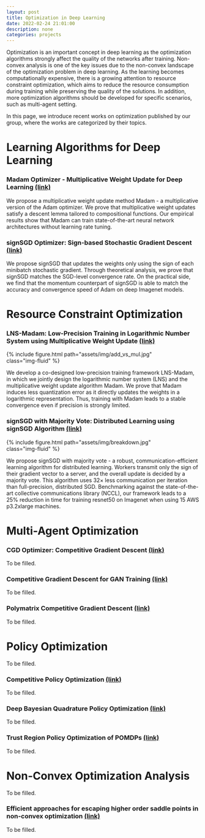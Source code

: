 ```yaml
---
layout: post
title: Optimization in Deep Learning
date: 2022-02-24 21:01:00
description: none
categories: projects
---
```


Optimization is an important concept in deep learning as the optimization algorithms strongly affect the quality of the networks after training. Non-convex analysis is one of the key issues due to the non-convex landscape of the optimization problem in deep learning. As the learning becomes computationally expensive, there is a growing attention to resource constraint optimization, which aims to reduce the resource consumption during training while preserving the quality of the solutions. In addition, more optimization algorithms should be developed for specific scenarios, such as multi-agent setting. 

In this page, we introduce recent works on optimization published by our group, where the works are categorized by their topics. 


# Learning Algorithms for Deep Learning

### Madam Optimizer - Multiplicative Weight Update for Deep Learning [(link)](https://arxiv.org/abs/2006.14560)

We propose a multiplicative weight update method Madam - a multiplicative version of the Adam optimizer. We prove that multiplicative weight updates satisfy a descent lemma tailored to compositional functions. Our empirical results show that Madam can train state-of-the-art neural network architectures without learning rate tuning.

### signSGD Optimizer: Sign-based Stochastic Gradient Descent [(link)](https://arxiv.org/abs/1802.04434)

We propose signSGD that updates the weights only using the sign of each minibatch stochastic gradient. Through theoretical analysis, we prove that signSGD matches the SGD-level convergence rate. On the practical side, we find that the momentum counterpart of signSGD is able to match the accuracy and convergence speed of Adam on deep Imagenet models.

# Resource Constraint Optimization

### LNS-Madam: Low-Precision Training in Logarithmic Number System using Multiplicative Weight Update [(link)](https://arxiv.org/abs/2106.13914)

<div class="col-sm mt-3 mt-md-0 mx-auto" style="max-width: 400px;">
    {% include figure.html path="assets/img/add_vs_mul.jpg" class="img-fluid" %}
</div>

We develop a co-designed low-precision training framework LNS-Madam, in which we jointly design the logarithmic number system (LNS) and the multiplicative weight update algorithm Madam. We prove that Madam induces less quantization error as it directly updates the weights in a logarithmic representation. Thus, training with Madam leads to a stable convergence even if precision is strongly limited. 

### signSGD with Majority Vote: Distributed Learning using signSGD Algorithm [(link)](https://arxiv.org/abs/1810.05291)

<div class="col-sm mt-3 mt-md-0 mx-auto" style="max-width: 450px;">
    {% include figure.html path="assets/img/breakdown.jpg" class="img-fluid" %}
</div>

We propose signSGD with majority vote - a robust, communication-efficient learning algorithm for distributed learning. Workers transmit only the sign of their gradient vector to a server, and the overall update is decided by a majority vote. This algorithm uses 32× less communication per iteration than full-precision, distributed SGD. Benchmarking against the state-of-the-art collective communications library (NCCL), our framework leads to a 25% reduction in time for training resnet50 on Imagenet when using 15 AWS p3.2xlarge machines.

# Multi-Agent Optimization

### CGD Optimizer: Competitive Gradient Descent [(link)](https://arxiv.org/abs/1905.12103)

To be filled.

### Competitive Gradient Descent for GAN Training [(link)](https://arxiv.org/abs/1910.05852)

To be filled.

### Polymatrix Competitive Gradient Descent [(link)](https://arxiv.org/abs/2111.08565)

To be filled.

# Policy Optimization

To be filled.

### Competitive Policy Optimization [(link)](https://arxiv.org/abs/2006.10611)

To be filled.

### Deep Bayesian Quadrature Policy Optimization [(link)](https://arxiv.org/abs/2006.15637)

To be filled.

### Trust Region Policy Optimization of POMDPs [(link)](https://authors.library.caltech.edu/94179/1/1810.07900.pdf)

To be filled.

# Non-Convex Optimization Analysis

To be filled.

### Efficient approaches for escaping higher order saddle points in non-convex optimization [(link)](http://arxiv.org/abs/1602.05908)

To be filled.
<!-- ###  [(link)]() -->

